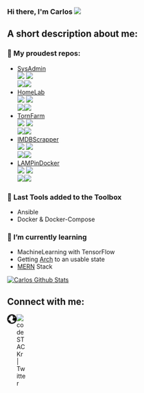 ### Hi there, I'm Carlos <img src="https://media.giphy.com/media/hvRJCLFzcasrR4ia7z/giphy.gif" width="25px">

<!-- **zebrajr/zebrajr** is a ✨ _special_ ✨ repository because its `README.md` (this file) appears on your GitHub profile.

Here are some ideas to get you started:
- 👯 I’m looking to collaborate on ...
- 🤔 I’m looking for help with ...
- 💬 Ask me about ...
- 📫 How to reach me: ...
- 😄 Pronouns: ...
- ⚡ Fun fact: ...
- 👯 I’m looking to collaborate with - ❔❔❔❔
- 💬 Ask me about - ❔❔❔❔
- 🥅 2020 Goal - ❔❔❔❔
- ⚡ Fun fact - ❔❔❔❔
❔❔❔❔ means username in below README.md
<!-- Also feel free to update second URL to any URL -->


<!-- [![Website](https://img.shields.io/badge/Text-Text-green?style=flat-square)](https://google.com) -->
## A short description about me:
### 🙌 My proudest repos:
  - [SysAdmin](https://github.com/zebrajr/sysadmin)
<br><img src="https://img.shields.io/github/repo-size/zebrajr/sysadmin?logo=files"> <img src="https://img.shields.io/tokei/lines/github/zebrajr/sysadmin?logo=files">
<br><img src="https://img.shields.io/github/last-commit/zebrajr/sysadmin?logo=gitfs"><img src="https://img.shields.io/maintenance/yes/2021">
  - [HomeLab](https://github.com/zebrajr/HomeLab)
<br><img src="https://img.shields.io/github/repo-size/zebrajr/homelab?logo=files"> <img src="https://img.shields.io/tokei/lines/github/zebrajr/homelab?logo=files">
<br><img src="https://img.shields.io/github/last-commit/zebrajr/homelab?logo=gitfs"><img src="https://img.shields.io/maintenance/yes/2021">
  - [TornFarm](https://github.com/zebrajr/tornfarm)
<br><img src="https://img.shields.io/github/repo-size/zebrajr/tornfarm?logo=files"> <img src="https://img.shields.io/tokei/lines/github/zebrajr/tornfarm?logo=files">
<br><img src="https://img.shields.io/github/last-commit/zebrajr/tornfarm?logo=gitfs"><img src="https://img.shields.io/maintenance/yes/2021">
  - [IMDBScrapper](https://github.com/zebrajr/imdbscrapper)
<br><img src="https://img.shields.io/github/repo-size/zebrajr/imdbscrapper?logo=files"> <img src="https://img.shields.io/tokei/lines/github/zebrajr/imdbscrapper?logo=files">
<br><img src="https://img.shields.io/github/last-commit/zebrajr/imdbscrapper?logo=gitfs"><img src="https://img.shields.io/maintenance/yes/2021">
  - [LAMPinDocker](https://github.com/zebrajr/LAMPinDocker)
<br><img src="https://img.shields.io/github/repo-size/zebrajr/lampindocker?logo=files"> <img src="https://img.shields.io/tokei/lines/github/zebrajr/lampindocker?logo=files">
<br><img src="https://img.shields.io/github/last-commit/zebrajr/lampindocker?logo=gitfs"><img src="https://img.shields.io/maintenance/yes/2021">


### 🔭 Last Tools added to the Toolbox
  - Ansible
  - Docker & Docker-Compose


### 🌱 I’m currently learning
  - MachineLearning with TensorFlow
  - Getting [Arch](https://github.com/zebrajr/HomeLab/tree/main/archDaily) to an usable state
  - [MERN](https://github.com/zebrajr/MERNinDocker) Stack

[![Carlos Github Stats](https://github-readme-stats.vercel.app/api?username=zebrajr&count_private=true&show_icons=true&theme=dark&include_all_commits=false)](https://github.com/zebrajr)
## Connect with me:
[<img align="left" alt="codeSTACKr.com" width="22px" src="https://raw.githubusercontent.com/iconic/open-iconic/master/svg/globe.svg" />][website]
[<img align="left" alt="codeSTACKr | Twitter" width="22px" src="https://cdn.jsdelivr.net/npm/simple-icons@v3/icons/twitter.svg" />][twitter]
<!-- [<img align="left" alt="codeSTACKr | LinkedIn" width="22px" src="https://cdn.jsdelivr.net/npm/simple-icons@v3/icons/linkedin.svg" />][linkedin] -->
<br />

<!-- This section you create this variables that are used above -->
[website]: https://carlossousa.tech
[twitter]: https://twitter.com/_CarlosSousa_
<!-- [linkedin]: https://www.linkedin.com/in/indrajeet-nikam-3737a8101/ -->
